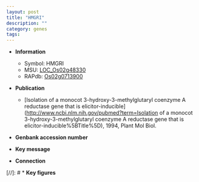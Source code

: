 ```yaml
---
layout: post
title: "HMGRI"
description: ""
category: genes
tags: 
---
```


* **Information**  
    + Symbol: HMGRI  
    + MSU: [LOC_Os02g48330](http://rice.uga.edu/cgi-bin/ORF_infopage.cgi?orf=LOC_Os02g48330)  
    + RAPdb: [Os02g0713900](http://rapdb.dna.affrc.go.jp/viewer/gbrowse_details/irgsp1?name=Os02g0713900)  

* **Publication**  
    + [Isolation of a monocot 3-hydroxy-3-methylglutaryl coenzyme A reductase gene that is elicitor-inducible](http://www.ncbi.nlm.nih.gov/pubmed?term=Isolation of a monocot 3-hydroxy-3-methylglutaryl coenzyme A reductase gene that is elicitor-inducible%5BTitle%5D), 1994, Plant Mol Biol.

* **Genbank accession number**  

* **Key message**  

* **Connection**  

[//]: # * **Key figures**  


